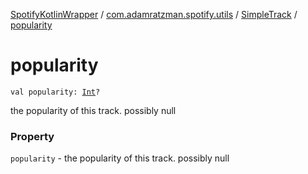 [SpotifyKotlinWrapper](../../index.md) / [com.adamratzman.spotify.utils](../index.md) / [SimpleTrack](index.md) / [popularity](./popularity.md)

# popularity

`val popularity: `[`Int`](https://kotlinlang.org/api/latest/jvm/stdlib/kotlin/-int/index.html)`?`

the popularity of this track. possibly null

### Property

`popularity` - the popularity of this track. possibly null